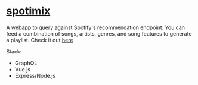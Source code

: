 # [spotimix](http://www.spotimix.com)

A webapp to query against Spotify's recommendation endpoint.  You can feed a combination of songs,
artists, genres, and song features to generate a playlist.  Check it out [here](http://www.spotimix.com)

Stack:
* GraphQL
* Vue.js
* Express/Node.js
